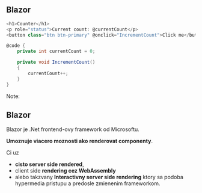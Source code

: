 ## Blazor

```csharp
<h1>Counter</h1>
<p role="status">Current count: @currentCount</p>
<button class="btn btn-primary" @onclick="IncrementCount">Click me</button>

@code {
    private int currentCount = 0;

    private void IncrementCount()
    {
        currentCount++;
    }
}
```


Note:

## Blazor

Blazor je .Net frontend-ovy framework od Microsoftu.

**Umoznuje viacero moznosti ako renderovat componenty**.

 Ci uz 
- **cisto server side rendered**,
- client side **rendering cez WebAssembly**
- alebo takzvany **Interactivny server side rendering** ktory sa podoba hypermedia pristupu a predosle zmienenim frameworkom.
